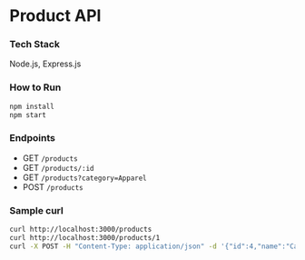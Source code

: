 # Product API

### Tech Stack
Node.js, Express.js

### How to Run
```bash
npm install
npm start
```

### Endpoints
- GET `/products`
- GET `/products/:id`
- GET `/products?category=Apparel`
- POST `/products`

### Sample curl
```bash
curl http://localhost:3000/products
curl http://localhost:3000/products/1
curl -X POST -H "Content-Type: application/json" -d '{"id":4,"name":"Cap","price":12.99,"category":"Apparel"}' http://localhost:3000/products
```
